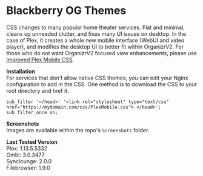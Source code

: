 # Blackberry OG Themes
CSS changes to many popular home theater services. Flat and minimal, cleans up unneeded clutter, and fixes many UI issues on desktop. In the case of Plex, it creates a whole new mobile interface (WebUI and video player), and modifies the desktop UI to better fit within OrganizrV2. For those who do not want OrganizrV2 focused view enhancements, please use [Improved Plex Mobile CSS](https://github.com/Archmonger/Improved-Plex-Mobile-CSS). 

**Installation**
<br/>For services that don't allow native CSS themes, you can edit your Nginx configuration to add in the CSS. One method is to download the CSS to your root directory and href it.
```
sub_filter '</head>' '<link rel="stylesheet" type="text/css" href="https://mydomain.com/css/PlexMobile.css"> </head>';
sub_filter_once on;
```

**Screenshots**
<br/>Images are available within the repo's `Screenshots` folder.

**Last Tested Version**
<br/>Plex: 1.13.5.5332
<br/>Ombi: 3.0.3477
<br/>Synclounge: 2.0.0
<br/>Filebrowser: 1.9.0
